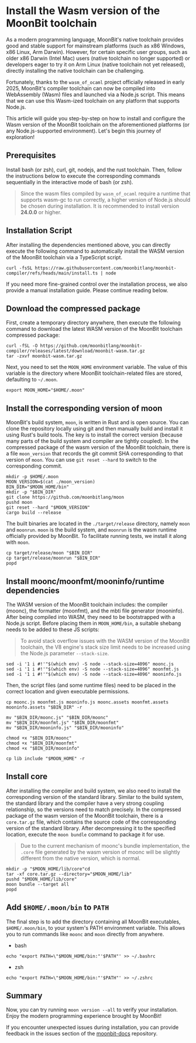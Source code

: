 # Install the Wasm version of the MoonBit toolchain

As a modern programming language, MoonBit's native toolchain provides good and stable support for mainstream platforms (such as x86 Windows, x86 Linux, Arm Darwin). However, for certain specific user groups, such as older x86 Darwin (Intel Mac) users (native toolchain no longer supported) or developers eager to try it on Arm Linux (native toolchain not yet released), directly installing the native toolchain can be challenging.

Fortunately, thanks to the `wasm_of_ocaml` project officially released in early 2025, MoonBit's compiler toolchain can now be compiled into WebAssembly (Wasm) files and launched via a Node.js script. This means that we can use this Wasm-ized toolchain on any platform that supports Node.js.

This article will guide you step-by-step on how to install and configure the Wasm version of the MoonBit toolchain on the aforementioned platforms (or any Node.js-supported environment). Let's begin this journey of exploration!

## Prerequisites

Install bash (or zsh), curl, git, nodejs, and the rust toolchain. Then, follow the instructions below to execute the corresponding commands sequentially in the interactive mode of bash (or zsh).

> Since the wasm files compiled by `wasm_of_ocaml` require a runtime that supports wasm-gc to run correctly, a higher version of Node.js should be chosen during installation. It is recommended to install version **24.0.0** or higher.

## Installation Script

After installing the dependencies mentioned above, you can directly execute the following command to automatically install the WASM version of the MoonBit toolchain via a TypeScript script.

```shell
curl -fsSL https://raw.githubusercontent.com/moonbitlang/moonbit-compiler/refs/heads/main/install.ts | node
```

If you need more fine-grained control over the installation process, we also provide a manual installation guide. Please continue reading below.

## Download the compressed package

First, create a temporary directory anywhere, then execute the following command to download the latest WASM version of the MoonBit toolchain compressed package:

```shell
curl -fSL -O https://github.com/moonbitlang/moonbit-compiler/releases/latest/download/moonbit-wasm.tar.gz
tar -zxvf moonbit-wasm.tar.gz
```

Next, you need to set the `MOON_HOME` environment variable. The value of this variable is the directory where MoonBit toolchain-related files are stored, defaulting to `~/.moon`.

```shell
export MOON_HOME="$HOME/.moon"
```

## Install the corresponding version of moon

MoonBit's build system, `moon`, is written in Rust and is open source. You can clone the repository locally using git and then manually build and install it using Rust's build tools. The key is to install the correct version (because many parts of the build system and compiler are tightly coupled). In the compressed package of the wasm version of the MoonBit toolchain, there is a file `moon_version` that records the git commit SHA corresponding to that version of `moon`. You can use `git reset --hard` to switch to the corresponding commit.

```shell
mkdir -p $HOME/.moon
MOON_VERSION=$(cat ./moon_version)
BIN_DIR="$MOON_HOME/bin"
mkdir -p "$BIN_DIR"
git clone https://github.com/moonbitlang/moon
pushd moon
git reset --hard "$MOON_VERSION"
cargo build --release
```

The built binaries are located in the `./target/release` directory, namely `moon` and `moonrun`. `moon` is the build system, and `moonrun` is the wasm runtime officially provided by MoonBit. To facilitate running tests, we install it along with `moon`.

```shell
cp target/release/moon "$BIN_DIR"
cp target/release/moonrun "$BIN_DIR"
popd
```

## Install moonc/moonfmt/mooninfo/runtime dependencies

The WASM version of the MoonBit toolchain includes: the compiler (moonc), the formatter (moonfmt), and the mbti file generator (mooninfo). After being compiled into WASM, they need to be bootstrapped with a Node.js script. Before placing them in `MOON_HOME/bin`, a suitable shebang needs to be added to these JS scripts:

> To avoid stack overflow issues with the WASM version of the MoonBit toolchain, the V8 engine's stack size limit needs to be increased using the Node.js parameter `--stack-size`.

```shell
sed -i '1 i #!'"$(which env) -S node --stack-size=4096" moonc.js
sed -i '1 i #!'"$(which env) -S node --stack-size=4096" moonfmt.js
sed -i '1 i #!'"$(which env) -S node --stack-size=4096" mooninfo.js
```

Then, the script files (and some runtime files) need to be placed in the correct location and given executable permissions.

```shell
cp moonc.js moonfmt.js mooninfo.js moonc.assets moonfmt.assets mooninfo.assets "$BIN_DIR" -r

mv "$BIN_DIR/moonc.js" "$BIN_DIR/moonc"
mv "$BIN_DIR/moonfmt.js" "$BIN_DIR/moonfmt"
mv "$BIN_DIR/mooninfo.js" "$BIN_DIR/mooninfo"

chmod +x "$BIN_DIR/moonc"
chmod +x "$BIN_DIR/moonfmt"
chmod +x "$BIN_DIR/mooninfo"

cp lib include "$MOON_HOME" -r
```

## Install core

After installing the compiler and build system, we also need to install the corresponding version of the standard library. Similar to the build system, the standard library and the compiler have a very strong coupling relationship, so the versions need to match precisely. In the compressed package of the wasm version of the MoonBit toolchain, there is a `core.tar.gz` file, which contains the source code of the corresponding version of the standard library. After decompressing it to the specified location, execute the `moon bundle` command to package it for use.

> Due to the current mechanism of moonc's bundle implementation, the `.core` file generated by the wasm version of moonc will be slightly different from the native version, which is normal.

```shell
mkdir -p "$MOON_HOME/lib/core"cd 
tar -xf core.tar.gz --directory="$MOON_HOME/lib"
pushd "$MOON_HOME/lib/core"
moon bundle --target all
popd
```

## Add `$HOME/.moon/bin` to `PATH`

The final step is to add the directory containing all MoonBit executables, `$HOME/.moon/bin`, to your system's PATH environment variable. This allows you to run commands like `moonc` and `moon` directly from anywhere.

*   bash

```shell
echo "export PATH=\"$MOON_HOME/bin:"'$PATH"' >> ~/.bashrc
```

*   zsh

```shell
echo "export PATH=\"$MOON_HOME/bin:"'$PATH"' >> ~/.zshrc
```

## Summary

Now, you can try running `moon version --all` to verify your installation. Enjoy the modern programming experience brought by MoonBit!

If you encounter unexpected issues during installation, you can provide feedback in the issues section of the [moonbit-docs](https://github.com/moonbitlang/moonbit-docs) repository.